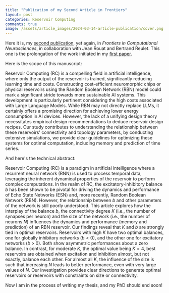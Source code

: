 ```yaml
---
title: "Publication of my Second Article in Frontiers"
layout: post
categories: Reservoir Computing
comments: true
image: /assets/article_images/2024-03-14-article-publication/cover.png
---
```


Here it is, my [second publication](https://www.frontiersin.org/articles/10.3389/fncom.2024.1348138/full), yet again, in *Frontiers in Computational Neurosciences*, in collaboration with Jean Rouat and Bertrand Reulet. This one is the prolongation of the work initiated in my [first paper](./2023-05-15-article-submission.md).

Here is the scope of this manuscript:

Reservoir Computing (RC) is a compelling field in artificial intelligence, where only the output of the reservoir is trained, significantly reducing learning time and costs. Constructing cost-efficient neuromorphic chips or physical reservoirs using the Random Boolean Network (RBN) model could mark a significant stride towards more sustainable AI systems. This development is particularly pertinent considering the high costs associated with Large Language Models. While RBN may not directly replace LLMs, it certainly offers a promising direction for achieving lower energy consumption in AI devices. However, the lack of a unifying design theory necessitates empirical design recommendations to deduce reservoir design recipes. Our study contributes to understanding the relationship between these reservoirs' connectivity and topology parameters, by conducting extensive simulations, we provide clear guidelines for optimizing these systems for optimal computation, including memory and prediction of time series.

And here's the technical abstract:

Reservoir Computing (RC) is a paradigm in artificial intelligence where a recurrent neural network (RNN) is used to process temporal data, leveraging the inherent dynamical properties of the reservoir to perform complex computations. In the realm of RC, the excitatory-inhibitory balance $b$ has been shown to be pivotal for driving the dynamics and performance of Echo State Networks (ESN) and, more recently, Random Boolean Network (RBN). However, the relationship between $b$ and other parameters of the network is still poorly understood. This article explores how the interplay of the balance $b$, the connectivity degree $K$ (i.e., the number of synapses per neuron) and the size of the network (i.e., the number of neurons $N$) influences the dynamics and performance (memory and prediction) of an RBN reservoir. Our findings reveal that $K$ and $b$ are strongly tied in optimal reservoirs. Reservoirs with high $K$ have two optimal balances, one for globally inhibitory networks ($b < 0$), and the other one for excitatory networks ($b$ > 0). Both show asymmetric performances about a zero balance. In contrast, for moderate $K$, the optimal value being $K = 4$, best reservoirs are obtained when excitation and inhibition almost, but not exactly, balance each other. For almost all $K$, the influence of the size is such that increasing $N$ leads to better performance, even with very large values of $N$. Our investigation provides clear directions to generate optimal reservoirs or reservoirs with constraints on size or connectivity.

Now I am in the process of writing my thesis, and my PhD should end soon!
